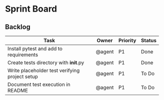 # Sprint Board

## Backlog
| Task | Owner | Priority | Status |
| --- | --- | --- | --- |
| Install pytest and add to requirements | @agent | P1 | Done |
| Create tests directory with __init__.py | @agent | P1 | Done |
| Write placeholder test verifying project setup | @agent | P1 | To Do |
| Document test execution in README | @agent | P1 | To Do |
